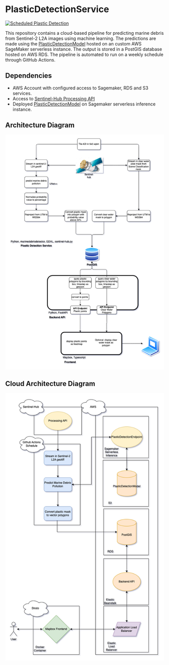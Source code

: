 # PlasticDetectionService

[![Scheduled Plastic Detection](https://github.com/OceanEcoWatch/PlasticDetectionService/actions/workflows/schedule.yml/badge.svg?branch=main)](https://github.com/OceanEcoWatch/PlasticDetectionService/actions/workflows/schedule.yml)

This repository contains a cloud-based pipeline for predicting marine debris from Sentinel-2 L2A images using machine learning. The predictions are made using the [PlasticDetectionModel](https://github.com/OceanEcoWatch/PlasticDetectionModel) hosted on an custom AWS SageMaker serverless instance. The output is stored in a PostGIS database hosted on AWS RDS. The pipeline is automated to run on a weekly schedule through GitHub Actions.


## Dependencies
- AWS Account with configured access to Sagemaker, RDS and S3 services.
- Access to [Sentinel-Hub Processing API](https://sentinelhub-py.readthedocs.io/en/latest/examples/process_request.html)
- Deployed [PlasticDetectionModel](https://github.com/OceanEcoWatch/PlasticDetectionModel) on Sagemaker serverless inference instance.

## Architecture Diagram

![architecture_diagram](https://github.com/OceanEcoWatch/PlasticDetectionService/blob/main/docs/geom_based_architecture.png?raw=true)

## Cloud Architecture Diagram

![cloud_architecture_diagram](https://github.com/OceanEcoWatch/PlasticDetectionService/blob/main/docs/PlasticDetectionService.png?raw=true)

